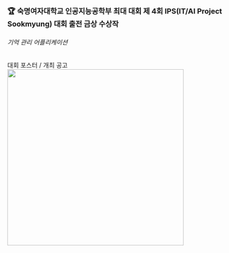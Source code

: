 ### 🏆 숙명여자대학교 인공지능공학부 최대 대회 제 4회 IPS(IT/AI Project Sookmyung) 대회 출전 금상 수상작
###### 기억 관리 어플리케이션

대회 포스터 / 개최 공고
<br>
<img src="https://github.com/user-attachments/assets/206ffff2-cafc-4671-9987-85b6faa75ba0" width="400"/>
